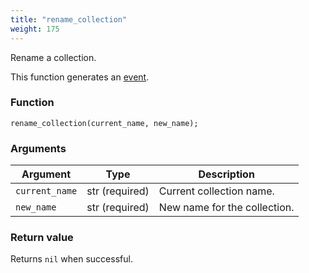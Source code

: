 ```yaml
---
title: "rename_collection"
weight: 175
---
```


Rename a collection.

This function generates an [event](../../overview/events).

### Function
`rename_collection(current_name, new_name);`

### Arguments
Argument | Type | Description
-------- | ---- | -----------
`current_name` | str (required) | Current collection name.
`new_name` | str (required) | New name for the collection.

### Return value
Returns `nil` when successful.

